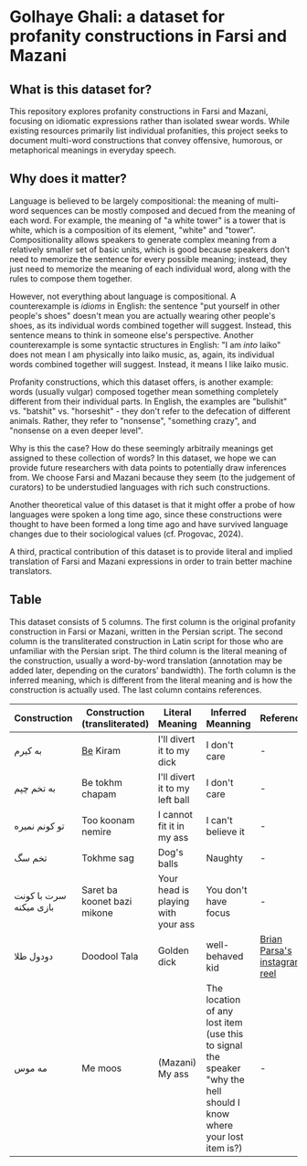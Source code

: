 # Golhaye Ghali: a dataset for profanity constructions in Farsi and Mazani

## What is this dataset for?
This repository explores profanity constructions in Farsi and Mazani, focusing on idiomatic expressions rather than isolated swear words. While existing resources primarily list individual profanities, this project seeks to document multi-word constructions that convey offensive, humorous, or metaphorical meanings in everyday speech.

## Why does it matter?
Language is believed to be largely compositional: the meaning of multi-word sequences can be mostly composed and decued from the meaning of each word. For example, the meaning of "a white tower" is a tower that is white, which is a composition of its element, "white" and "tower". Compositionality allows speakers to generate complex meaning from a relatively smaller set of basic units, which is good because speakers don't need to memorize the sentence for every possible meaning; instead, they just need to memorize the meaning of each individual word, along with the rules to compose them together.

However, not everything about language is compositional. A counterexample is *idioms* in English: the sentence "put yourself in other people's shoes" doesn't mean you are actually wearing other people's shoes, as its individual words combined together will suggest. Instead, this sentence means to think in someone else's perspective. Another counterexample is some syntactic structures in English: "I am *into* laiko" does not mean I am physically into laiko music, as, again, its individual words combined together will suggest. Instead, it means I like laiko music.

Profanity constructions, which this dataset offers, is another example: words (usually vulgar) composed together mean something completely different from their individual parts. In English, the examples are "bullshit" vs. "batshit" vs. "horseshit" - they don't refer to the defecation of different animals. Rather, they refer to "nonsense", "something crazy", and "nonsense on a even deeper level".

Why is this the case? How do these seemingly arbitraily meanings get assigned to these collection of words? In this dataset, we hope we can provide future researchers with data points to potentially draw inferences from. We choose Farsi and Mazani because they seem (to the judgement of curators) to be understudied languages with rich such constructions. 

Another theoretical value of this dataset is that it might offer a probe of how languages were spoken a long time ago, since these constructions were thought to have been formed a long time ago and have survived language changes due to their sociological values (cf. Progovac, 2024). 

A third, practical contribution of this dataset is to provide literal and implied translation of Farsi and Mazani expressions in order to train better machine translators.

## Table

This dataset consists of 5 columns. The first column is the original profanity construction in Farsi or Mazani, written in the Persian script. The second column is the transliterated construction in Latin script for those who are unfamiliar with the Persian sript. The third column is the literal meaning of the construction, usually a word-by-word translation (annotation may be added later, depending on the curators' bandwidth). The forth column is the inferred meaning, which is different from the literal meaning and is how the construction is actually used. The last column contains references.

| Construction | Construction (transliterated) | Literal Meaning | Inferred Meanning | References |
|----------|----------|----------|----------|----------|
| به کیرم  | [Be](https://en.wiktionary.org/wiki/%D8%A8%D9%87#Persian) Kiram | I'll divert it to my dick | I don't care  | - |
| به تخم چپم | Be tokhm chapam | I'll divert it to my left ball  | I don't care  | - |
| تو کونم نمیره   | Too koonam nemire | I cannot fit it in my ass  | I can't believe it | -  |
| تخم سگ | Tokhme sag | Dog's balls | Naughty | - |
| سرت با کونت بازی میکنه | Saret ba koonet bazi mikone | Your head is playing with your ass | You don't have focus | - |
| دودول طلا | Doodool Tala | Golden dick | well-behaved kid | [Brian Parsa's instagram reel](https://www.instagram.com/reel/CyRgJEPPO0c/?igsh=cHNoMGYyejA2djg5) |
| مه موس | Me moos | (Mazani) My ass | The location of any lost item (use this to signal the speaker "why the hell should I know where your lost item is?) | - |
